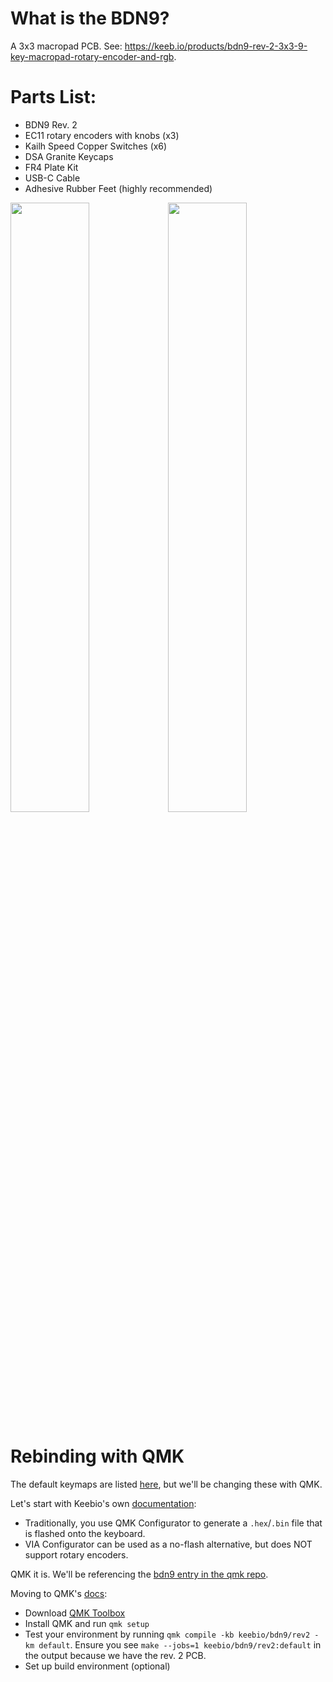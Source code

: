 # What is the BDN9?
A 3x3 macropad PCB. See: https://keeb.io/products/bdn9-rev-2-3x3-9-key-macropad-rotary-encoder-and-rgb.

# Parts List:
- BDN9 Rev. 2
- EC11 rotary encoders with knobs (x3)
- Kailh Speed Copper Switches (x6)
- DSA Granite Keycaps
- FR4 Plate Kit
- USB-C Cable
- Adhesive Rubber Feet (highly recommended)

<img src="https://user-images.githubusercontent.com/6886452/145150769-2c59d088-8d65-4ae9-b6e4-ee7af939015f.jpg" width=50% height=50%><img src="https://user-images.githubusercontent.com/6886452/145150755-7f397ae0-de82-4377-a74d-8e9ceb59bab0.jpg" width=50% height=50%>

# Rebinding with QMK
The default keymaps are listed [here](https://docs.keeb.io/default-keymaps), but we'll be changing these with QMK.

Let's start with Keebio's own [documentation](https://docs.keeb.io/via):
- Traditionally, you use QMK Configurator to generate a `.hex`/`.bin` file that is flashed onto the keyboard.
- VIA Configurator can be used as a no-flash alternative, but does NOT support rotary encoders.


QMK it is. We'll be referencing the [bdn9 entry in the qmk repo](https://github.com/qmk/qmk_firmware/tree/master/keyboards/keebio/bdn9).

Moving to QMK's [docs](https://docs.qmk.fm/#/newbs_getting_started):
- Download [QMK Toolbox](https://github.com/qmk/qmk_toolbox)
- Install QMK and run `qmk setup`
- Test your environment by running `qmk compile -kb keebio/bdn9/rev2 -km default`. Ensure you see `make --jobs=1 keebio/bdn9/rev2:default` in the output because we have the rev. 2 PCB.
- Set up build environment (optional)
